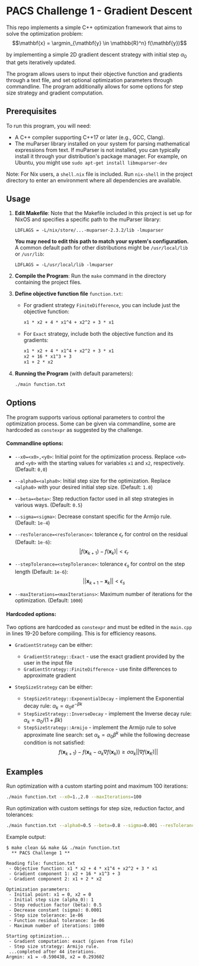 # PACS Challenge 1 - Gradient Descent

This repo implements a simple C++ optimization framework that aims to solve the optimization problem:
$$\mathbf{x} = \argmin_{\mathbf{y} \in \mathbb{R}^n} f(\mathbf{y})$$

by implementing a simple 2D gradient descent strategy with initial step $\alpha_0$ that gets iteratively updated.

The program allows users to input their objective function and gradients through a text file, and set optional optimization parameters through commandline. The program additionally allows for some options for step size strategy and gradient computation.

## Prerequisites

To run this program, you will need:
- A C++ compiler supporting C++17 or later (e.g., GCC, Clang).
- The muParser library installed on your system for parsing mathematical expressions from text. If muParser is not installed, you can typically install it through your distribution's package manager. For example, on Ubuntu, you might use `sudo apt-get install libmuparser-dev`

Note: For Nix users, a `shell.nix` file is included. Run `nix-shell` in the project directory to enter an environment where all dependencies are available.

## Usage

1. **Edit Makefile**: Note that the Makefile included in this project is set up for NixOS and specifies a specific path to the muParser library:

    ```make
    LDFLAGS = -L/nix/store/...-muparser-2.3.2/lib -lmuparser
    ```

   **You may need to edit this path to match your system's configuration.** A common default path for other distributions might be `/usr/local/lib` or `/usr/lib`:

    ```make
    LDFLAGS = -L/usr/local/lib -lmuparser
    ```

2. **Compile the Program**: Run the `make` command in the directory containing the project files.

3. **Define objective function file** `function.txt`:
    - For gradient strategy `FiniteDifference`, you can include just the objective function:
        ```txt
        x1 * x2 + 4 * x1^4 + x2^2 + 3 * x1
        ```
   - For `Exact` strategy, include both the objective function and its gradients:
        ```txt
        x1 * x2 + 4 * x1^4 + x2^2 + 3 * x1
        x2 + 16 * x1^3 + 3
        x1 + 2 * x2
        ```
4. **Running the Program** (with default parameters):
    ```bash
    ./main function.txt
    ```

## Options

The program supports various optional parameters to control the optimization process. Some can be given via commandline, some are hardcoded as `constexpr` as suggested by the challenge.

#### **Commandline options**:
-   `--x0=<x0>,<y0>`: Initial point for the optimization process. Replace `<x0>` and `<y0>` with the starting values for variables `x1` and `x2`, respectively. (Default: `0,0`)

-   `--alpha0=<alpha0>`: Initial step size for the optimization. Replace `<alpha0>` with your desired initial step size.  (Default: `1.0`)

-   `--beta=<beta>`: Step reduction factor used in all step strategies in various ways.  (Default: `0.5`)

-   `--sigma=<sigma>`: Decrease constant specific for the Armijo rule.  (Default: `1e-4`)

-   `--resTolerance=<resTolerance>`: tolerance $\epsilon_r$ for control on the residual (Default: `1e-6`): $$|f(\mathbf{x}_{k+1})-f(\mathbf{x}_k)|<\epsilon_r$$

-   `--stepTolerance=<stepTolerance>`: tolerance $\epsilon_s$ for control on the step length (Default: `1e-6`): $$|| \mathbf{x}_{k+1} - \mathbf{x}_k||<\epsilon_s $$

-   `--maxIterations=<maxIterations>`: Maximum number of iterations for the optimization. (Default: `1000`)

#### **Hardcoded options**:

Two options are hardcoded  as `constexpr` and must be edited in the `main.cpp` in lines 19-20 before compiling. This is for efficiency reasons.

- `GradientStrategy` can be either:

    - `GradientStrategy::Exact` - use the exact gradient provided by the user in the input file
    - `GradientStrategy::FiniteDifference` - use finite differences to approximate gradient

- `StepSizeStrategy` can be either:

    - `StepSizeStrategy::ExponentialDecay` - implement the Exponential decay rule: $\alpha_k = \alpha_0 e^{-\beta k}$
    - `StepSizeStrategy::InverseDecay` - implement the Inverse decay rule: $\alpha_k = \alpha_0 / (1+\beta k)$
    - `StepSizeStrategy::Armijo` - implement the Armijo rule to solve approximate line search: set $\alpha_k = \alpha_0 \beta^k$ while the following decrease condition is not satisfied: $$f(\mathbf{x}_{k+1})-f(\mathbf{x}_k - \alpha_k \nabla f(\mathbf{x}_k)) \ge \sigma \alpha_k ||\nabla f(\mathbf{x}_K)||$$




## Examples

Run optimization with a custom starting point and maximum 100 iterations:

```bash
./main function.txt --x0=1.,2.0 --maxIterations=100
```
Run optimization with custom settings for step size, reduction factor, and tolerances:

```bash
./main function.txt --alpha0=0.5 --beta=0.8 --sigma=0.001 --resTolerance=1e-3 --stepTolerance=1e-2
```

Example output:
```
$ make clean && make && ./main function.txt
  ** PACS Challenge 1 **  

Reading file: function.txt
 - Objective function: x1 * x2 + 4 * x1^4 + x2^2 + 3 * x1 
 - Gradient component 1: x2 + 16 * x1^3 + 3 
 - Gradient component 2: x1 + 2 * x2 

Optimization parameters:
 - Initial point: x1 = 0, x2 = 0
 - Initial step size (alpha_0): 1
 - Step reduction factor (beta): 0.5
 - Decrease constant (sigma): 0.0001
 - Step size tolerance: 1e-06
 - Function residual tolerance: 1e-06
 - Maximum number of iterations: 1000

Starting optimization...
 - Gradient computation: exact (given from file)
 - Step size strategy: Armijo rule.
 ...completed after 44 iterations.
Argmin: x1 = -0.590438, x2 = 0.293602
```